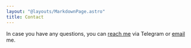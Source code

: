 ```yaml
---
layout: "@layouts/MarkdownPage.astro"
title: Contact
---
```


In case you have any questions, you can [reach me](https://t.me/jediroman_work) via Telegram or
[email](mailto:klavionik@gmail.com) me.
